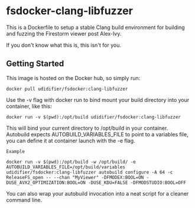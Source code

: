 # fsdocker-clang-libfuzzer

This is a Dockerfile to setup a stable Clang build environment for building and fuzzing the Firestorm viewer post Alex-Ivy.

If you don't know what this is, this isn't for you.

## Getting Started

This image is hosted on the Docker hub, so simply run:

```
docker pull udidifier/fsdocker:clang-libfuzzer
```

Use the -v flag with docker run to bind mount your build directory into your container, like this:

```
docker run -v $(pwd):/opt/build udidifier/fsdocker:clang-libfuzzer
```

This will bind your current directory to /opt/build in your container.
Autobuild expects AUTOBUILD_VARIABLES_FILE to point to a variables file, you can define it at container launch with the -e flag.

```
Example
```

```
docker run -v $(pwd):/opt/build -w /opt/build/ -e AUTOBUILD_VARIABLES_FILE=/opt/build/variables udidifier/fsdocker:clang-libfuzzer autobuild configure -A 64 -c ReleaseFS_open -- --chan "MyViewer" -DFMODEX:BOOL=ON -DUSE_AVX2_OPTIMIZATION:BOOL=ON -DUSE_KDU=FALSE -DFMODSTUDIO:BOOL=OFF
```

You can also wrap your autobuild invocation into a neat script for a cleaner command line.    
